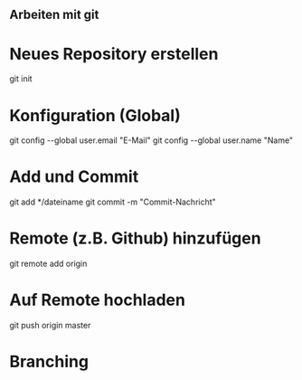 ## Arbeiten mit git

# Neues Repository erstellen
git init

# Konfiguration (Global) 
git config --global user.email "E-Mail"
git config --global user.name "Name"


# Add und Commit
git add */dateiname
git commit -m "Commit-Nachricht"


# Remote (z.B. Github) hinzufügen
git remote add origin <server>


# Auf Remote hochladen
git push origin master




# Branching
